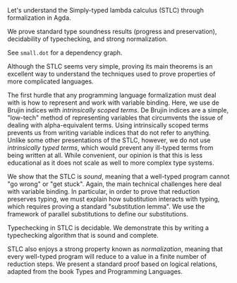 Let's understand the Simply-typed lambda calculus (STLC) through formalization in Agda.

We prove standard type soundness results (progress and preservation), 
decidability of typechecking,
and strong normalization.

See `small.dot` for a dependency graph.

Although the STLC seems very simple, proving its main theorems is an excellent way to understand the techniques
used to prove properties of more complicated languages.

The first hurdle that any programming language formalization must deal with is how to represent and work with variable binding.
Here, we use de Brujin indices with _intrinsically scoped terms_.
De Brujin indices are a simple, "low-tech" method of representing variables that circumvents the issue of dealing with alpha-equivalent terms.
Using intrinsically scoped terms prevents us from writing variable indices that do not refer to anything.
Unlike some other presentations of the STLC, however, we do not use _intrinsically typed terms_, which would prevent any ill-typed terms from being written at all.
While convenient, our opinion is that this is less educational as it does not scale as well to more complex type systems.

We show that the STLC is _sound_, meaning that a well-typed program cannot "go wrong" or "get stuck".
Again, the main technical challenges here deal with variable binding.
In particular, in order to prove that reduction preserves typing, we must explain how substitution interacts with typing,
which requires proving a standard "substitution lemma".
We use the framework of parallel substitutions to define our substitutions.

Typechecking in STLC is decidable.
We demonstrate this by writing a typechecking algorithm that is sound and complete.

STLC also enjoys a strong property known as _normalization_, meaning that every
well-typed program will reduce to a value in a finite number of reduction steps.
We present a standard proof based on logical relations, adapted from the book Types and Programming Languages.
